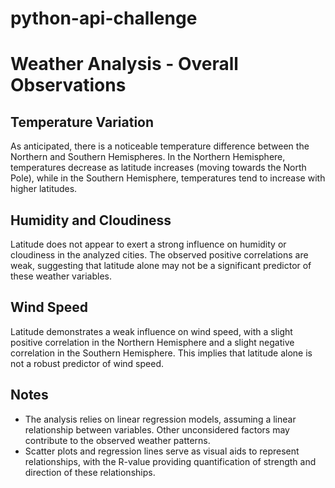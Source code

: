 # python-api-challenge

# Weather Analysis - Overall Observations

## Temperature Variation

As anticipated, there is a noticeable temperature difference between the Northern and Southern Hemispheres. In the Northern Hemisphere, temperatures decrease as latitude increases (moving towards the North Pole), while in the Southern Hemisphere, temperatures tend to increase with higher latitudes.

## Humidity and Cloudiness

Latitude does not appear to exert a strong influence on humidity or cloudiness in the analyzed cities. The observed positive correlations are weak, suggesting that latitude alone may not be a significant predictor of these weather variables.

## Wind Speed

Latitude demonstrates a weak influence on wind speed, with a slight positive correlation in the Northern Hemisphere and a slight negative correlation in the Southern Hemisphere. This implies that latitude alone is not a robust predictor of wind speed.

## Notes

- The analysis relies on linear regression models, assuming a linear relationship between variables. Other unconsidered factors may contribute to the observed weather patterns.
- Scatter plots and regression lines serve as visual aids to represent relationships, with the R-value providing quantification of strength and direction of these relationships.
